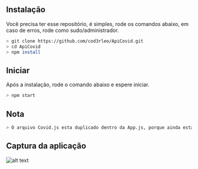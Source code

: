 ## Instalação
Você precisa ter esse repositório, é simples, rode os comandos abaixo, em caso de erros, rode como sudo/administrador.

```bash
> git clone https://github.com/cod3rleo/ApiCovid.git
> cd ApiCovid
> npm install

```

## Iniciar
Após a instalação, rode o comando abaixo e espere iniciar.

```bash
> npm start
```

## Nota

```bash
> O arquivo Covid.js esta duplicado dentro da App.js, porque ainda está em fase implementação.
```

## Captura da aplicação


![alt text](https://github.com/cod3rleo/ApiCovid/blob/master/Cap%20Inicial.png)
